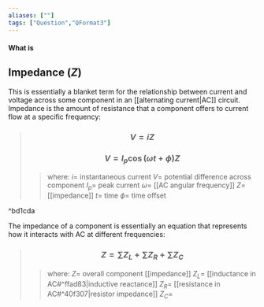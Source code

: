 ```yaml
---
aliases: [""]
tags: ["Question","QFormat3"]
---
```


#### What is
## Impedance ($Z$)
This is essentially a blanket term for the relationship between current and voltage across some component in an [[alternating current|AC]] circuit. Impedance is the amount of resistance that a component offers to current flow at a specific frequency:

> ### $$ V = iZ $$
> ### $$ V = I_{p} \cos(\omega t + \phi)Z $$ 
>> where:
>> $i=$ instantaneous current
>> $V=$ potential difference across component
>> $I_{p}=$ peak current
>> $\omega=$ [[AC angular frequency]]
>> $Z=$ [[impedance]]
>> $t=$ time
>> $\phi=$ time offset

^bd1cda

The impedance of a component is essentially an equation that represents how it interacts with AC at different frequencies:
> ### $$ Z = \sum\limits Z_{L} + \sum\limits Z_{R} + \sum\limits Z_{C} $$ 
>> where:
>> $Z=$  overall component [[impedance]]
>> $Z_L=$ [[inductance in AC#^ffad83|inductive reactance]]
>> $Z_R=$ [[resistance in AC#^40f307|resistor impedance]]
>> $Z_C=$ 